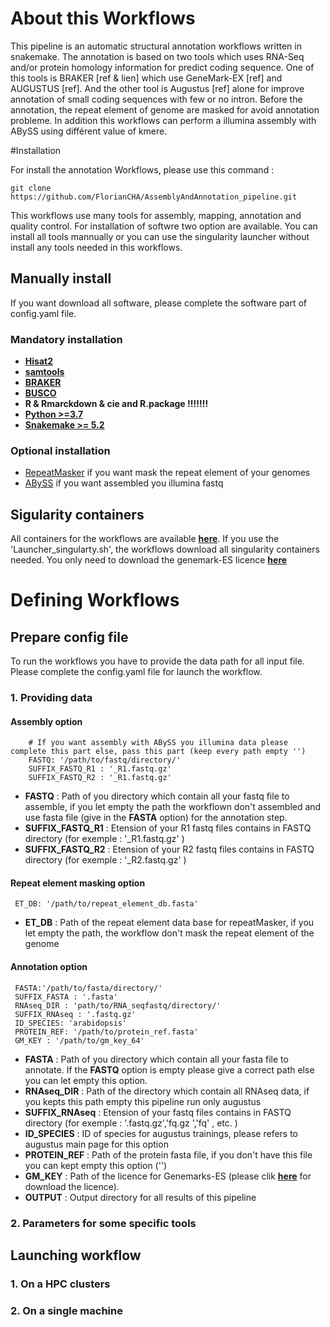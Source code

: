 # About this Workflows
This pipeline is an automatic structural annotation workflows written in snakemake. The annotation is based on two tools
 which uses RNA-Seq and/or protein homology information for predict coding sequence. One of this tools is BRAKER [ref
  & lien] which use GeneMark-EX [ref] and AUGUSTUS [ref]. And the other tool is Augustus [ref] alone for improve
   annotation of small coding sequences with few or no intron. Before the annotation, the repeat element of genome are
    masked for avoid annotation probleme. In addition this workflows can perform a illumina assembly with ABySS using
     différent value of kmere.  
     

#Installation 

For install the annotation Workflows, please use this command :

```
git clone https://github.com/FlorianCHA/AssemblyAndAnnotation_pipeline.git
```

This workflows use many tools for assembly, mapping, annotation and quality control. For installation of softwre two
 option are
 available. You can install all tools mannually or you can use the singularity launcher without install any tools
  needed in
  this workflows.
  
## Manually install

If you want download all software, please complete the software part of config.yaml file.

### Mandatory installation
 
 * **[Hisat2](https://ccb.jhu.edu/software/hisat2/manual.shtml#obtaining-hisat2)**
 * **[samtools](https://github.com/samtools/samtools)**
 * **[BRAKER](https://github.com/Gaius-Augustus/BRAKER)**
 * **[BUSCO](https://gitlab.com/ezlab/busco/-/tree/master)**
 * **R & Rmarckdown & cie and R.package !!!!!!!**
 * **[Python >=3.7](https://www.python.org/downloads/)**
 * **[Snakemake >= 5.2](https://snakemake.readthedocs.io/en/stable/)**
 
### Optional installation 

 * [RepeatMasker](http://www.repeatmasker.org/RMDownload.html) if you want mask the repeat element of your genomes
 * [ABySS](https://bioinformaticshome.com/tools/wga/descriptions/ABySS.html#Download_and_documentation) if you want assembled you illumina fastq 
 
## Sigularity containers

All containers for the workflows are available **[here](https://singularity-hub.org/collections/4091)**. If you use the
 'Launcher_singularty.sh', the workflows download all singularity containers needed. You only need to download the genemark-ES licence **[here](http://exon.gatech.edu/GeneMark/license_download.cgi)**
 
# Defining Workflows

## Prepare config file

To run the workflows you have to provide the data path for all input file. Please complete the config.yaml file for
 launch the workflow. 
 
### 1. Providing data

#### Assembly option 

```
    # If you want assembly with ABySS you illumina data please complete this part else, pass this part (keep every path empty '')
    FASTQ: '/path/to/fastq/directory/' 
    SUFFIX_FASTQ_R1 : '_R1.fastq.gz' 
    SUFFIX_FASTQ_R2 : '_R1.fastq.gz' 
```

* **FASTQ** : Path of you directory which contain all your fastq file to assemble, if you let empty the path the
 workflown don't assembled and use fasta file (give in the **FASTA** option) for the annotation step.
* **SUFFIX_FASTQ_R1** :  Etension of your R1 fastq files contains in FASTQ directory (for exemple : '_R1.fastq.gz' )
* **SUFFIX_FASTQ_R2** : Etension of your R2 fastq files contains in FASTQ directory (for exemple : '_R2.fastq.gz' )
    
#### Repeat element masking option 

```
 ET_DB: '/path/to/repeat_element_db.fasta'
```
* **ET_DB** : Path of the repeat element data base for repeatMasker, if you let empty the path, the workflow don't
 mask the repeat element of the genome
    
#### Annotation option 

```
 FASTA:'/path/to/fasta/directory/' 
 SUFFIX_FASTA : '.fasta'
 RNAseq_DIR : 'path/to/RNA_seqfastq/directory/'
 SUFFIX_RNAseq : '.fastq.gz'
 ID_SPECIES: 'arabidopsis'
 PROTEIN_REF: '/path/to/protein_ref.fasta' 
 GM_KEY : '/path/to/gm_key_64' 
```
* **FASTA** : Path of you directory which contain all your fasta file to annotate. If the **FASTQ** option is empty
 please give a correct path else you can let empty this option.
* **RNAseq_DIR** : Path of the directory which contain all RNAseq data, if you kepts this path empty this pipeline
 run only augustus
* **SUFFIX_RNAseq** : Etension of your fastq files contains in FASTQ directory (for exemple : '.fastq.gz','fq.gz
','fq' , etc. )
* **ID_SPECIES** : ID of species for augustus trainings, please refers to augustus main page for this option
* **PROTEIN_REF** :  Path of the protein fasta file, if you don't have this file you can kept empty this option ('')
* **GM_KEY** :  Path of the licence for Genemarks-ES (please clik **[here](http://exon.gatech.edu/GeneMark/license_download.cgi)** for download the licence).
* **OUTPUT** : Output directory for all results of this pipeline


### 2. Parameters for some specific tools

## Launching workflow

### 1. On a HPC clusters

### 2. On a single machine
